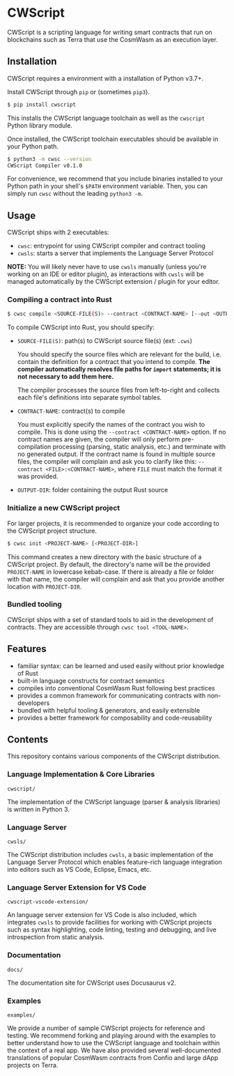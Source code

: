 # CWScript

CWScript is a scripting language for writing smart contracts that run on blockchains such as Terra that use the CosmWasm as an execution layer.

## Installation

CWScript requires a environment with a installation of Python v3.7+.

Install CWScript through `pip` or (sometimes `pip3`).

```sh
$ pip install cwscript
```

This installs the CWScript language toolchain as well as the `cwscript` Python library module.

Once installed, the CWScript toolchain executables should be available in your Python path.

```sh
$ python3 -m cwsc --version
CWScript Compiler v0.1.0
```

For convenience, we recommend that you include binaries installed to your Python path in your shell's `$PATH` environment variable. Then, you can simply run `cwsc` without the leading `python3 -m`.

## Usage

CWScript ships with 2 executables:

- `cwsc`: entrypoint for using CWScript compiler and contract tooling
- `cwsls`: starts a server that implements the Language Server Protocol

**NOTE:** You will likely never have to use `cwsls` manually (unless you're working on an IDE or editor plugin),
as interactions with `cwsls` will be managed automatically by the CWScript extension / plugin for your editor.

### Compiling a contract into Rust

```sh
$ cwsc compile <SOURCE-FILE(S)> --contract <CONTRACT-NAME> [--out <OUTPUT-DIR>]
```

To compile CWScript into Rust, you should specify:

- `SOURCE-FILE(S)`: path(s) to CWScript source file(s) (ext: `.cws`)

  You should specify the source files which are relevant for the build, i.e. contain the definition for a contract that you intend to compile. **The compiler automatically resolves file paths for `import` statements; it is not necessary to add them here.**

  The compiler processes the source files from left-to-right and collects each file's definitions into separate symbol tables.

- `CONTRACT-NAME`: contract(s) to compile

  You must explicitly specify the names of the contract you wish to compile. This is done using the `--contract <CONTRACT-NAME>` option.
  If no contract names are given, the compiler will only perform pre-compilation processing (parsing, static analysis, etc.) and terminate with no generated output. If the contract name is found in multiple source files, the compiler will complain and ask you to clarify like this: `--contract <FILE>:<CONTRACT-NAME>`, where `FILE` must match the format it was provided.

- `OUTPUT-DIR`: folder containing the output Rust source

### Initialize a new CWScript project

For larger projects, it is recommended to organize your code according to the CWScript project structure.

```sh
$ cwsc init <PROJECT-NAME> [<PROJECT-DIR>]
```

This command creates a new directory with the basic structure of a CWScript project. By default, the directory's name will be the provided `PROJECT-NAME` in lowercase kebab-case. If there is already a file or folder with that name, the compiler will complain and ask that you provide another location with `PROJECT-DIR`.

### Bundled tooling

CWScript ships with a set of standard tools to aid in the development of contracts. They are accessible through `cwsc tool <TOOL-NAME>`.

## Features

- familiar syntax: can be learned and used easily without prior knowledge of Rust
- built-in language constructs for contract semantics
- compiles into conventional CosmWasm Rust following best practices
- provides a common framework for communicating contracts with non-developers
- bundled with helpful tooling & generators, and easily extensible
- provides a better framework for composability and code-reusability

## Contents

This repository contains various components of the CWScript distribution.

### Language Implementation & Core Libraries

`cwscript/`

The implementation of the CWScript language (parser & analysis libraries) is written in Python 3.

### Language Server

`cwsls/`

The CWScript distribution includes `cwsls`, a basic implementation of the Language Server Protocol
which enables feature-rich language integration into editors such as VS Code, Eclipse, Emacs, etc.

### Language Server Extension for VS Code

`cwscript-vscode-extension/`

An language server extension for VS Code is also included, which integrates `cwsls` to provide
facilities for working with CWScript projects such as syntax highlighting, code linting, testing and debugging,
and live introspection from static analysis.

### Documentation

`docs/`

The documentation site for CWScript uses Docusaurus v2.

### Examples

`examples/`

We provide a number of sample CWScript projects for reference and testing. We recommend forking and
playing around with the examples to better understand how to use the CWScript language and toolchain
within the context of a real app. We have also provided several well-documented translations of popular
CosmWasm contracts from Confio and large dApp projects on Terra.
